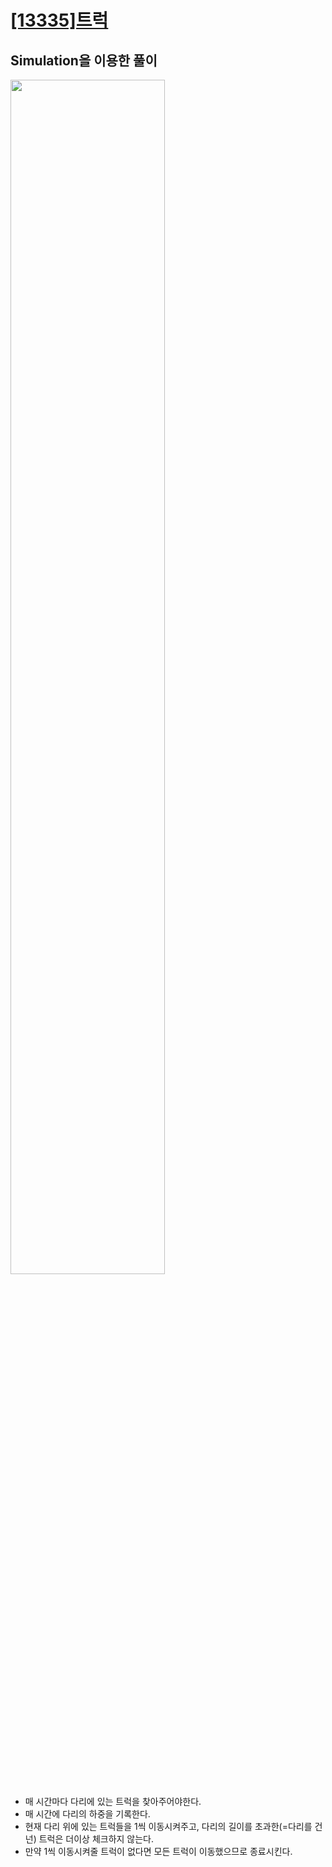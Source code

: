 # [[13335]트럭](https://www.acmicpc.net/problem/13335)

## Simulation을 이용한 풀이

<image src="https://lh4.googleusercontent.com/4kktVxRi91yUDyflmcY0YrC9LwcxEuI9zsQ4ooUY6giuRxRqdoz_3cvF621d-AsDqVoAhGKVJur5NhbG8GPdTU9IZr31Kgjl8ICgrRK88SEDIDW1UGcq_xJcdQU_PGsyIc6Zf7xw" width="70%">

<br>

- 매 시간마다 다리에 있는 트럭을 찾아주어야한다.
- 매 시간에 다리의 하중을 기록한다.
- 현재 다리 위에 있는 트럭들을 1씩 이동시켜주고, 다리의 길이를 초과한(=다리를 건넌) 트럭은 더이상 체크하지 않는다.
- 만약 1씩 이동시켜줄 트럭이 없다면 모든 트럭이 이동했으므로 종료시킨다.
